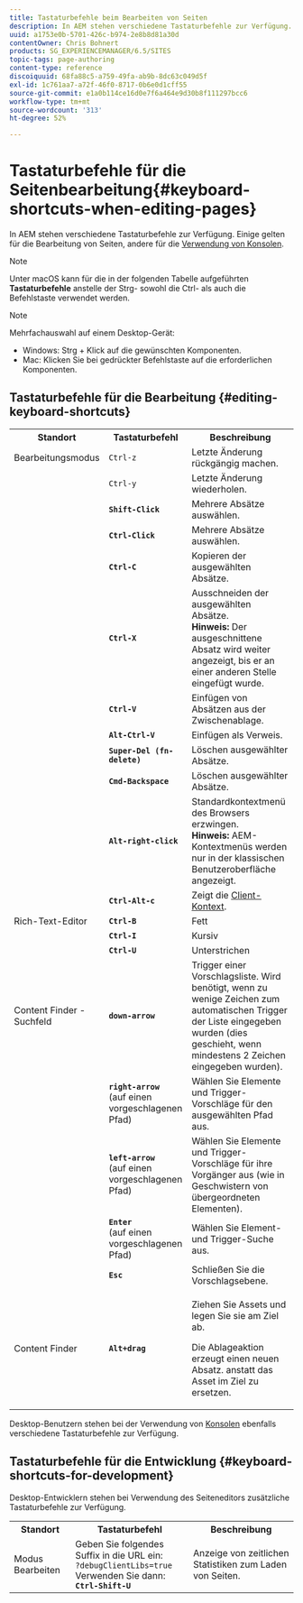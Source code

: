 ```yaml
---
title: Tastaturbefehle beim Bearbeiten von Seiten
description: In AEM stehen verschiedene Tastaturbefehle zur Verfügung. Einige gelten für die Bearbeitung von Seiten, andere für die Verwendung von Konsolen.
uuid: a1753e0b-5701-426c-b974-2e8b8d81a30d
contentOwner: Chris Bohnert
products: SG_EXPERIENCEMANAGER/6.5/SITES
topic-tags: page-authoring
content-type: reference
discoiquuid: 68fa88c5-a759-49fa-ab9b-8dc63c049d5f
exl-id: 1c761aa7-a72f-46f0-8717-0b6e0d1cff55
source-git-commit: e1a0b114ce16d0e7f6a464e9d30b8f111297bcc6
workflow-type: tm+mt
source-wordcount: '313'
ht-degree: 52%

---
```


# Tastaturbefehle für die Seitenbearbeitung{#keyboard-shortcuts-when-editing-pages}

In AEM stehen verschiedene Tastaturbefehle zur Verfügung. Einige gelten für die Bearbeitung von Seiten, andere für die [Verwendung von Konsolen](/help/sites-classic-ui-authoring/author-env-keyboard-shortcuts.md).

>[!NOTE]
>
>Unter macOS kann für die in der folgenden Tabelle aufgeführten **Tastaturbefehle** anstelle der Strg- sowohl die Ctrl- als auch die Befehlstaste verwendet werden.

>[!NOTE]
>
>Mehrfachauswahl auf einem Desktop-Gerät:
>
>* Windows: Strg + Klick auf die gewünschten Komponenten.
>* Mac: Klicken Sie bei gedrückter Befehlstaste auf die erforderlichen Komponenten.
>


## Tastaturbefehle für die Bearbeitung {#editing-keyboard-shortcuts}

<table>
 <tbody>
  <tr>
   <th>Standort</th>
   <th>Tastaturbefehl</th>
   <th>Beschreibung</th>
  </tr>
  <tr>
   <td>Bearbeitungsmodus</td>
   <td><code>Ctrl-z</code></td>
   <td>Letzte Änderung rückgängig machen.</td>
  </tr>
  <tr>
   <td> </td>
   <td><code>Ctrl-y</code></td>
   <td>Letzte Änderung wiederholen.</td>
  </tr>
  <tr>
   <td> </td>
   <td><strong><code>Shift-Click</code></strong></td>
   <td>Mehrere Absätze auswählen.</td>
  </tr>
  <tr>
   <td> </td>
   <td><strong><code>Ctrl-Click</code></strong></td>
   <td>Mehrere Absätze auswählen.</td>
  </tr>
  <tr>
   <td> </td>
   <td><strong><code>Ctrl-C</code></strong></td>
   <td>Kopieren der ausgewählten Absätze.</td>
  </tr>
  <tr>
   <td> </td>
   <td><strong><code>Ctrl-X</code></strong></td>
   <td>Ausschneiden der ausgewählten Absätze.<strong><br /> Hinweis:</strong> Der ausgeschnittene Absatz wird weiter angezeigt, bis er an einer anderen Stelle eingefügt wurde.</td>
  </tr>
  <tr>
   <td> </td>
   <td><strong><code>Ctrl-V</code></strong></td>
   <td>Einfügen von Absätzen aus der Zwischenablage.</td>
  </tr>
  <tr>
   <td> </td>
   <td><strong><code>Alt-Ctrl-V</code></strong></td>
   <td>Einfügen als Verweis.</td>
  </tr>
  <tr>
   <td> </td>
   <td><strong><code>Super-Del (fn-delete)</code></strong></td>
   <td>Löschen ausgewählter Absätze.</td>
  </tr>
  <tr>
   <td> </td>
   <td><strong><code>Cmd-Backspace</code></strong></td>
   <td>Löschen ausgewählter Absätze.</td>
  </tr>
  <tr>
   <td> </td>
   <td><strong><code>Alt-right-click</code></strong></td>
   <td>Standardkontextmenü des Browsers erzwingen.<br />
<strong>Hinweis:</strong> AEM-Kontextmenüs werden nur in der klassischen Benutzeroberfläche angezeigt.</td>
  </tr>
  <tr>
   <td> </td>
   <td><strong><code>Ctrl-Alt-c</code></strong></td>
   <td>Zeigt die <a href="/help/sites-administering/client-context.md">Client-Kontext</a>.</td>
  </tr>
  <tr>
   <td>Rich-Text-Editor<br /> </td>
   <td><strong><code>Ctrl-B</code></strong><br /> </td>
   <td>Fett</td>
  </tr>
  <tr>
   <td> </td>
   <td><strong><code>Ctrl-I</code></strong><br /> </td>
   <td>Kursiv<br /> </td>
  </tr>
  <tr>
   <td> </td>
   <td><strong><code>Ctrl-U</code></strong><br /> </td>
   <td>Unterstrichen</td>
  </tr>
  <tr>
   <td>Content Finder - Suchfeld</td>
   <td><strong><code>down-arrow</code></strong></td>
   <td>Trigger einer Vorschlagsliste. Wird benötigt, wenn zu wenige Zeichen zum automatischen Trigger der Liste eingegeben wurden (dies geschieht, wenn mindestens 2 Zeichen eingegeben wurden).</td>
  </tr>
  <tr>
   <td> </td>
   <td><strong><code>right-arrow</code></strong><br /> (auf einen vorgeschlagenen Pfad)</td>
   <td>Wählen Sie Elemente und Trigger-Vorschläge für den ausgewählten Pfad aus.</td>
  </tr>
  <tr>
   <td> </td>
   <td><strong><code>left-arrow</code></strong><br /> (auf einen vorgeschlagenen Pfad)</td>
   <td>Wählen Sie Elemente und Trigger-Vorschläge für ihre Vorgänger aus (wie in Geschwistern von übergeordneten Elementen).</td>
  </tr>
  <tr>
   <td> </td>
   <td><strong><code>Enter</code></strong><br /> (auf einen vorgeschlagenen Pfad)</td>
   <td>Wählen Sie Element- und Trigger-Suche aus.</td>
  </tr>
  <tr>
   <td> </td>
   <td><strong><code>Esc</code></strong></td>
   <td>Schließen Sie die Vorschlagsebene.</td>
  </tr>
  <tr>
   <td>Content Finder<br /> </td>
   <td><strong><code>Alt+drag</code></strong></td>
   <td><p>Ziehen Sie Assets und legen Sie sie am Ziel ab.</p> <p>Die Ablageaktion erzeugt einen neuen Absatz. anstatt das Asset im Ziel zu ersetzen.</p> </td>
  </tr>
 </tbody>
</table>

Desktop-Benutzern stehen bei der Verwendung von [Konsolen](/help/sites-classic-ui-authoring/author-env-keyboard-shortcuts.md) ebenfalls verschiedene Tastaturbefehle zur Verfügung.

## Tastaturbefehle für die Entwicklung {#keyboard-shortcuts-for-development}

Desktop-Entwicklern stehen bei Verwendung des Seiteneditors zusätzliche Tastaturbefehle zur Verfügung.

<table>
 <tbody>
  <tr>
   <th>Standort</th>
   <th>Tastaturbefehl</th>
   <th>Beschreibung</th>
  </tr>
  <tr>
   <td>Modus Bearbeiten</td>
   <td>Geben Sie folgendes Suffix in die URL ein:<br /> <code>?debugClientLibs=true</code><br /> Verwenden Sie dann:<br /> <strong><code>Ctrl-Shift-U</code></strong></td>
   <td>Anzeige von zeitlichen Statistiken zum Laden von Seiten.</td>
  </tr>
 </tbody>
</table>
